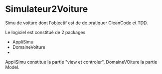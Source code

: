 # Simulateur2Voiture
Simu de voiture dont l'objectif est de de pratiquer CleanCode et TDD.

Le logiciel est constitué de 2 packages
- AppliSimu
- DomaineVoiture
- 
AppliSimu constitue la partie "view et controler", DomaineVOiture la partie Model.


